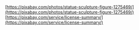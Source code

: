 [https://pixabay.com/photos/statue-sculpture-figure-1275469/](https://pixabay.com/photos/statue-sculpture-figure-1275469/)
[https://pixabay.com/service/license-summary/](https://pixabay.com/service/license-summary/)
